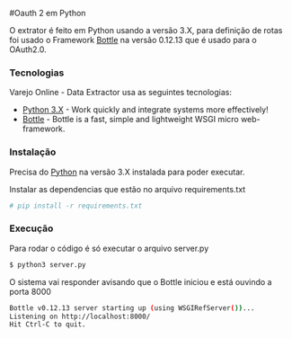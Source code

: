 #Oauth 2 em Python

O extrator é feito em Python usando a versão 3.X, para definição de rotas foi usado o Framework [Bottle] na versão 0.12.13 que é usado para o OAuth2.0.

### Tecnologias

Varejo Online - Data Extractor usa as seguintes tecnologias:

* [Python 3.X] - Work quickly and integrate systems more effectively!
* [Bottle] - Bottle is a fast, simple and lightweight WSGI micro web-framework.

### Instalação

Precisa do [Python][python 3.X] na versão 3.X instalada para poder executar.

Instalar as dependencias que estão no arquivo requirements.txt

```sh
# pip install -r requirements.txt
```
### Execução

Para rodar o código é só executar o arquivo server.py

```sh
$ python3 server.py
```

O sistema vai responder avisando que o Bottle iniciou e está ouvindo a porta 8000

```sh
Bottle v0.12.13 server starting up (using WSGIRefServer())...
Listening on http://localhost:8000/
Hit Ctrl-C to quit.
```

   [python 3.X]: <https://www.python.org/>
   [bottle]: <https://bottlepy.org/docs/dev/>
